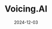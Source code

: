 ---  
layout: startup_page  
title: "Voicing.AI"  
id: "voicing.ai"  
permalink: "/voicingaivoicing.ai12032024/"  
website: "https://www.voicing.ai/"  
funding_round: "Strategic Investment"  
funding_amount: ""  
investors: "LTIMindtree"  
about: "Voicing.AI provides a codeless infrastructure for enterprises to build and scale human-like AI voice agents. Its agentic AI technology offers conversational, contextual, and emotional intelligence across multiple languages, maximizing productivity and business outcomes while maintaining strong security protocols. The platform enhances customer engagement across sales, marketing, and customer success."  
markets: "AI, Customer Engagement, Business/Productivity Software, Artificial Intelligence & Machine Learning"  
hq: "Dover, Delaware, United States"  
founded_year: "2024"  
linkedin: "https://www.linkedin.com/company/voicing-ai"  
twitter: ""  
instagram: ""  
facebook: ""  
crunchbase: "https://www.crunchbase.com/organization/voicing-ai?utm_source=linkedin&utm_medium=referral&utm_campaign=linkedin_companies&utm_content=profile_cta_anon&trk=funding_crunchbase"  
pitchbook: "https://pitchbook.com/profiles/company/719084-89"  

date_display: "03-Dec-2024"  
date: "2024-12-03"

# SEO Optimization  
meta_title: "Voicing.AI - Strategic Investment"  
meta_description: "Voicing.AI, Voicing.AI provides a codeless infrastructure for enterprises to build and scale human-like AI voice agents. Its agentic AI technology offers conversa..."  
meta_keywords: "Voicing.AI, AI, Customer Engagement, Business/Productivity Software, Artificial Intelligence & Machine Learning, Strategic Investment funding"  
canonical_url: "https://startup.projectstartups.com/voicingaivoicing.ai12032024/"  
---